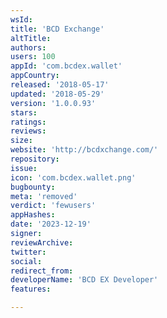 ```yaml
---
wsId: 
title: 'BCD Exchange'
altTitle: 
authors: 
users: 100
appId: 'com.bcdex.wallet'
appCountry: 
released: '2018-05-17'
updated: '2018-05-29'
version: '1.0.0.93'
stars: 
ratings: 
reviews: 
size: 
website: 'http://bcdxchange.com/'
repository: 
issue: 
icon: 'com.bcdex.wallet.png'
bugbounty: 
meta: 'removed'
verdict: 'fewusers'
appHashes: 
date: '2023-12-19'
signer: 
reviewArchive: 
twitter: 
social: 
redirect_from: 
developerName: 'BCD EX Developer'
features: 

---
```


